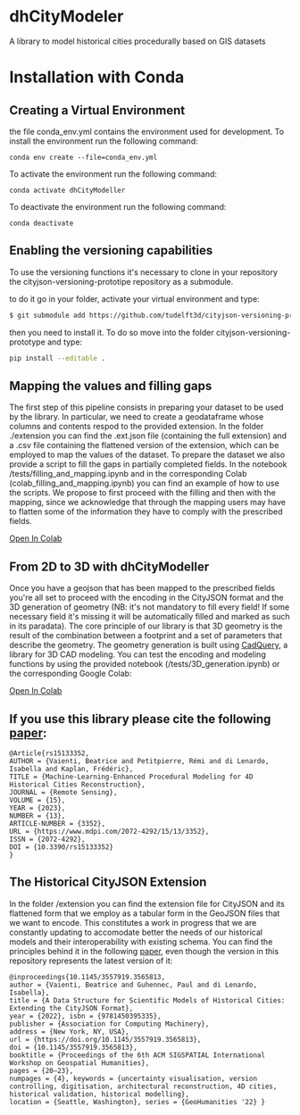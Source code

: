 # dhCityModeler
A library to model historical cities procedurally based on GIS datasets

# Installation with Conda
## Creating a Virtual Environment
the file conda_env.yml contains the environment used for development.
To install the environment run the following command:
```
conda env create --file=conda_env.yml
```
To activate the environment run the following command:
```
conda activate dhCityModeller
```
To deactivate the environment run the following command:
```
conda deactivate
```

## Enabling the versioning capabilities
To use the versioning functions it's necessary to clone in your repository the cityjson-versioning-prototipe repository as a submodule. 

to do it go in your folder, activate your virtual environment and type:
```bash
$ git submodule add https://github.com/tudelft3d/cityjson-versioning-prototype.git
```

then you need to install it. To do so move into the folder cityjson-versioning-prototype and type:

```bash
pip install --editable .
```
## Mapping the values and filling gaps
The first step of this pipeline consists in preparing your dataset to be used by the library. In particular, we need to create a geodataframe whose columns and contents respod to the provided extension. In the folder ./extension you can find the .ext.json file (containing the full extension) and a .csv file containing the flattened version of the extension, which can be employed to map the values of the dataset.
To prepare the dataset we also provide a script to fill the gaps in partially completed fields. In the notebook /tests/filling_and_mapping.ipynb and in the corresponding Colab (colab_filling_and_mapping.ipynb) you can find an example of how to use the scripts. We propose to first proceed with the filling and then with the mapping, since we acknowledge that through the mapping users may have to flatten some of the information they have to comply with the prescribed fields.

[Open In Colab](https://colab.research.google.com/github/BeatriceVaienti/dhCityModeler/blob/master/tests/colab_filling_and_mapping.ipynb)


## From 2D to 3D with dhCityModeller
Once you have a geojson that has been mapped to the prescribed fields you're all set to proceed with the encoding in the CityJSON format and the 3D generation of geometry (NB: it's not mandatory to fill every field! If some necessary field it's missing it will be automatically filled and marked as such in its paradata).
The core principle of our library is that 3D geometry is the result of the combination between a footprint and a set of parameters that describe the geometry. The geometry generation is built using [CadQuery](https://github.com/CadQuery/cadquery), a library for 3D CAD modeling.
You can test the encoding and modeling functions by using the provided notebook (/tests/3D_generation.ipynb) or the corresponding Google Colab:

[Open In Colab](https://colab.research.google.com/github/BeatriceVaienti/dhCityModeler/blob/master/tests/colab_3D_generation.ipynb)

## If you use this library please cite the following [paper](https://www.mdpi.com/2072-4292/15/13/3352):
``` 
@Article{rs15133352,
AUTHOR = {Vaienti, Beatrice and Petitpierre, Rémi and di Lenardo, Isabella and Kaplan, Frédéric},
TITLE = {Machine-Learning-Enhanced Procedural Modeling for 4D Historical Cities Reconstruction},
JOURNAL = {Remote Sensing},
VOLUME = {15},
YEAR = {2023},
NUMBER = {13},
ARTICLE-NUMBER = {3352},
URL = {https://www.mdpi.com/2072-4292/15/13/3352},
ISSN = {2072-4292},
DOI = {10.3390/rs15133352}
}
``` 

## The Historical CityJSON Extension
In the folder /extension you can find the extension file for CityJSON and its flattened form that we employ as a tabular form in the GeoJSON files that we want to encode.
This constitutes a work in progress that we are constantly updating to accomodate better the needs of our historical models and their interoperability with existing schema. You can find the principles behind it in the following [paper](https://doi.org/10.1145/3557919.3565813), even though the version in this repository represents the latest version of it:

``` 
@inproceedings{10.1145/3557919.3565813,
author = {Vaienti, Beatrice and Guhennec, Paul and di Lenardo, Isabella},
title = {A Data Structure for Scientific Models of Historical Cities: Extending the CityJSON Format},
year = {2022}, isbn = {9781450395335},
publisher = {Association for Computing Machinery},
address = {New York, NY, USA},
url = {https://doi.org/10.1145/3557919.3565813},
doi = {10.1145/3557919.3565813},
booktitle = {Proceedings of the 6th ACM SIGSPATIAL International Workshop on Geospatial Humanities},
pages = {20–23},
numpages = {4}, keywords = {uncertainty visualisation, version controlling, digitisation, architectural reconstruction, 4D cities, historical validation, historical modelling},
location = {Seattle, Washington}, series = {GeoHumanities '22} }
``` 

